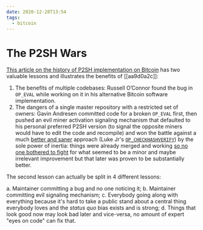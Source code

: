 ```yaml
---
date: 2020-12-28T13:54
tags:
  - bitcoin
---
```


# The P2SH Wars

[This article on the history of P2SH implementation on Bitcoin][battle-for-p2sh] has two valuable lessons and illustrates the benefits of [[aa9d0a2c]]:

  1. The benefits of multiple codebases: Russell O’Connor found the bug in `OP_EVAL` while working on it in his alternative Bitcoin software implementation.
  2. The dangers of a single master repository with a restricted set of owners: Gavin Andresen committed code for a broken `OP_EVAL` first, then pushed an evil miner activation signaling mechanism that defaulted to his personal preferred P2SH version (to signal the opposite miners would have to edit the code and recompile) and won the battle against a much [better and saner][lukes-tweet] approach (Luke Jr's [`OP_CHECKHASHVERIFY`][bip-17]) by the sole power of inertia: things were already merged and working [so no one bothered to fight][p2sh-votes] for what seemed to be a minor and maybe irrelevant improvement but that later was proven to be substantially better.

The second lesson can actually be split in 4 different lessons:

  a. Maintainer committing a bug and no one noticing it;
  b. Maintainer committing evil signaling mechanism;
  c. Everybody going along with everything because it's hard to take a public stand about a central thing everybody loves and the _status quo_ bias exists and is strong;
  d. Things that look good now may look bad later and vice-versa, no amount of expert "eyes on code" can fix that.

[battle-for-p2sh]: https://bitcoinmagazine.com/articles/the-battle-for-p2sh-the-untold-story-of-the-first-bitcoin-war
[bip-17]: https://github.com/bitcoin/bips/blob/master/bip-0017.mediawiki
[lukes-tweet]: https://twitter.com/LukeDashjr/status/1138196760290111488
[p2sh-votes]: https://en.bitcoin.it/wiki/P2SH_Votes
